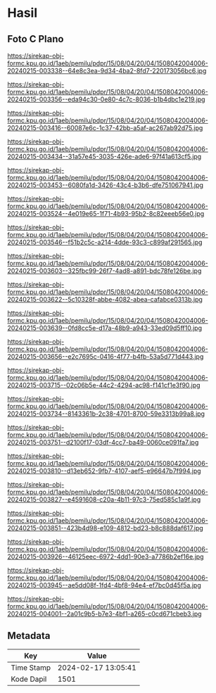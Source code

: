 # Hasil

## Foto C Plano

https://sirekap-obj-formc.kpu.go.id/1aeb/pemilu/pdpr/15/08/04/20/04/1508042004006-20240215-003338--64e8c3ea-9d34-4ba2-8fd7-220173056bc6.jpg

https://sirekap-obj-formc.kpu.go.id/1aeb/pemilu/pdpr/15/08/04/20/04/1508042004006-20240215-003356--eda94c30-0e80-4c7c-8036-b1b4dbc1e219.jpg

https://sirekap-obj-formc.kpu.go.id/1aeb/pemilu/pdpr/15/08/04/20/04/1508042004006-20240215-003416--60087e6c-1c37-42bb-a5af-ac267ab92d75.jpg

https://sirekap-obj-formc.kpu.go.id/1aeb/pemilu/pdpr/15/08/04/20/04/1508042004006-20240215-003434--31a57e45-3035-426e-ade6-97f41a613cf5.jpg

https://sirekap-obj-formc.kpu.go.id/1aeb/pemilu/pdpr/15/08/04/20/04/1508042004006-20240215-003453--6080fa1d-3426-43c4-b3b6-dfe751067941.jpg

https://sirekap-obj-formc.kpu.go.id/1aeb/pemilu/pdpr/15/08/04/20/04/1508042004006-20240215-003524--4e019e65-1f71-4b93-95b2-8c82eeeb56e0.jpg

https://sirekap-obj-formc.kpu.go.id/1aeb/pemilu/pdpr/15/08/04/20/04/1508042004006-20240215-003546--f51b2c5c-a214-4dde-93c3-c899af291565.jpg

https://sirekap-obj-formc.kpu.go.id/1aeb/pemilu/pdpr/15/08/04/20/04/1508042004006-20240215-003603--325fbc99-26f7-4ad8-a891-bdc78fe126be.jpg

https://sirekap-obj-formc.kpu.go.id/1aeb/pemilu/pdpr/15/08/04/20/04/1508042004006-20240215-003622--5c10328f-abbe-4082-abea-cafabce0313b.jpg

https://sirekap-obj-formc.kpu.go.id/1aeb/pemilu/pdpr/15/08/04/20/04/1508042004006-20240215-003639--0fd8cc5e-d17a-48b9-a943-33ed09d5ff10.jpg

https://sirekap-obj-formc.kpu.go.id/1aeb/pemilu/pdpr/15/08/04/20/04/1508042004006-20240215-003656--e2c7695c-0416-4f77-b4fb-53a5d771d443.jpg

https://sirekap-obj-formc.kpu.go.id/1aeb/pemilu/pdpr/15/08/04/20/04/1508042004006-20240215-003715--02c06b5e-44c2-4294-ac98-f141cf1e3f90.jpg

https://sirekap-obj-formc.kpu.go.id/1aeb/pemilu/pdpr/15/08/04/20/04/1508042004006-20240215-003734--8143361b-2c38-4701-8700-59e3313b99a8.jpg

https://sirekap-obj-formc.kpu.go.id/1aeb/pemilu/pdpr/15/08/04/20/04/1508042004006-20240215-003751--d2100f17-03df-4cc7-ba49-0060ce091fa7.jpg

https://sirekap-obj-formc.kpu.go.id/1aeb/pemilu/pdpr/15/08/04/20/04/1508042004006-20240215-003810--d13eb652-9fb7-4107-aef5-e96647b7f994.jpg

https://sirekap-obj-formc.kpu.go.id/1aeb/pemilu/pdpr/15/08/04/20/04/1508042004006-20240215-003827--e4591608-c20a-4b11-97c3-75ed585c1a9f.jpg

https://sirekap-obj-formc.kpu.go.id/1aeb/pemilu/pdpr/15/08/04/20/04/1508042004006-20240215-003851--423b4d98-e109-4812-bd23-b8c888daf617.jpg

https://sirekap-obj-formc.kpu.go.id/1aeb/pemilu/pdpr/15/08/04/20/04/1508042004006-20240215-003926--46125eec-6972-4dd1-90e3-a7786b2ef16e.jpg

https://sirekap-obj-formc.kpu.go.id/1aeb/pemilu/pdpr/15/08/04/20/04/1508042004006-20240215-003945--ae5dd08f-1fd4-4bf8-94e4-ef7bc0d45f5a.jpg

https://sirekap-obj-formc.kpu.go.id/1aeb/pemilu/pdpr/15/08/04/20/04/1508042004006-20240215-004001--2a01c9b5-b7e3-4bf1-a265-c0cd671cbeb3.jpg


## Metadata

| Key        | Value               |
| ---------- | ------------------- |
| Time Stamp | 2024-02-17 13:05:41 |
| Kode Dapil | 1501                |



